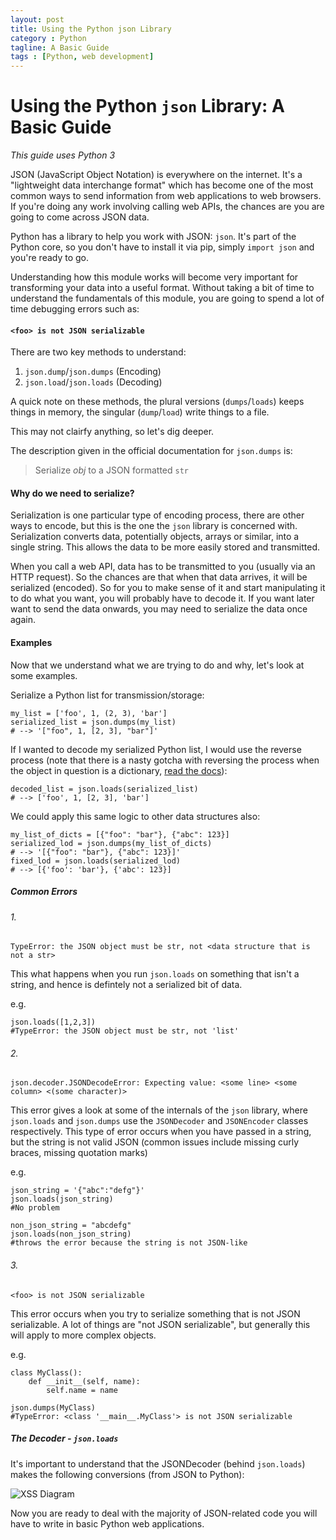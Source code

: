```yaml
---
layout: post
title: Using the Python json Library
category : Python
tagline: A Basic Guide
tags : [Python, web development]
---
```


# Using the Python `json` Library: A Basic Guide

*This guide uses Python 3*

JSON (JavaScript Object Notation) is everywhere on the internet. It's a "lightweight data interchange format"
which has become one of the most common ways to send information from web applications to web browsers. If you're
doing any work involving calling web APIs, the chances are you are going to come across JSON data.

Python has a library to help you work with JSON: `json`. It's part of the Python core, so you don't have to install
it via pip, simply `import json` and you're ready to go.

Understanding how this module works will become very important for transforming your data into a useful format. Without
taking a bit of time to understand the fundamentals of this module, you are going to spend a lot of time debugging
errors such as:

#### `<foo> is not JSON serializable`


There are two key methods to understand:

1. `json.dump`/`json.dumps` (Encoding)
2. `json.load`/`json.loads` (Decoding)

A quick note on these methods, the plural versions (`dumps`/`loads`) keeps things in memory, the singular (`dump`/`load`)
write things to a file. 

This may not clairfy anything, so let's dig deeper. 

The description given in the official documentation for `json.dumps` is: 

>Serialize *obj* to a JSON formatted `str`

#### Why do we need to serialize?

Serialization is one particular type of encoding process, there are other ways to encode, but this is the one the `json` library
is concerned with. Serialization converts data, potentially objects, arrays or similar, into a single string. This
allows the data to be more easily stored and transmitted. 

When you call a web API, data has to be transmitted to you (usually via an HTTP request). So the chances are that when
that data arrives, it will be serialized (encoded). So for you to make sense of it and start manipulating it to do what 
you want, you will probably have to decode it. If you want later want to send the data onwards, you may 
need to serialize the data once again. 

#### Examples

Now that we understand what we are trying to do and why, let's look at some examples.

Serialize a Python list for transmission/storage:

```buildoutcfg
my_list = ['foo', 1, (2, 3), 'bar']
serialized_list = json.dumps(my_list)
# --> '["foo", 1, [2, 3], "bar"]'
```

If I wanted to decode my serialized Python list, I would use the reverse process (note that there is a nasty
gotcha with reversing the process when the object in question is a dictionary, [read the docs](https://docs.python.org/3/library/json.html)):

```buildoutcfg
decoded_list = json.loads(serialized_list)
# --> ['foo', 1, [2, 3], 'bar']

```

We could apply this same logic to other data structures also:

```buildoutcfg
my_list_of_dicts = [{"foo": "bar"}, {"abc": 123}]
serialized_lod = json.dumps(my_list_of_dicts)
# --> '[{"foo": "bar"}, {"abc": 123}]'
fixed_lod = json.loads(serialized_lod)
# --> [{'foo': 'bar'}, {'abc': 123}]
```

##### Common Errors

###### 1.

`TypeError: the JSON object must be str, not <data structure that is not a str>`

This what happens when you run `json.loads` on something that isn't a string, and hence is defintely not
a serialized bit of data. 

e.g.

```buildoutcfg
json.loads([1,2,3])
#TypeError: the JSON object must be str, not 'list'
```

###### 2.
`json.decoder.JSONDecodeError: Expecting value: <some line> <some column> <(some character)>`

This error gives a look at some of the internals of the `json` library, where `json.loads` and `json.dumps` use the
`JSONDecoder` and `JSONEncoder` classes respectively. This type of error occurs when you have passed in a string,
 but the string is not valid JSON (common issues include missing curly braces, missing quotation marks)

e.g. 

```buildoutcfg
json_string = '{"abc":"defg"}'
json.loads(json_string)
#No problem

non_json_string = "abcdefg"
json.loads(non_json_string)
#throws the error because the string is not JSON-like
```

###### 3.
`<foo> is not JSON serializable`

This error occurs when you try to serialize something that is not JSON serializable. A lot of things are 
"not JSON serializable", but generally this will apply to more complex objects.

e.g.

```buildoutcfg
class MyClass():
    def __init__(self, name):
        self.name = name
        
json.dumps(MyClass)
#TypeError: <class '__main__.MyClass'> is not JSON serializable
```

##### The Decoder - `json.loads`

It's important to understand that the JSONDecoder (behind `json.loads`) makes the following conversions (from JSON to Python):

![XSS Diagram]({{site.baseurl}}/assets/images/python_json_conversion_table.png)


Now you are ready to deal with the majority of JSON-related code you will have to write in
basic Python web applications.


